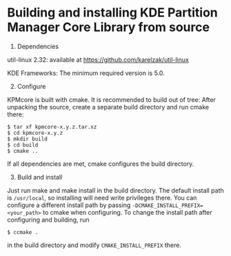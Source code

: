 Building and installing KDE Partition Manager Core Library from source
=========================================================

1. Dependencies

util-linux 2.32: available at https://github.com/karelzak/util-linux

KDE Frameworks: The minimum required version is 5.0.

2. Configure

KPMcore is built with cmake. It is recommended to build out of tree:
After unpacking the source, create a separate build directory and run cmake there:

```
$ tar xf kpmcore-x.y.z.tar.xz
$ cd kpmcore-x.y.z
$ mkdir build
$ cd build
$ cmake ..
```

If all dependencies are met, cmake configures the build directory.


3. Build and install

Just run make and make install in the build directory. The default install path
is `/usr/local`, so installing will need write privileges there. You can
configure a different install path by passing
`-DCMAKE_INSTALL_PREFIX=<your_path>` to cmake when configuring. To change the
install path after configuring and building, run

```
$ ccmake .
```

in the build directory and modify `CMAKE_INSTALL_PREFIX` there.
